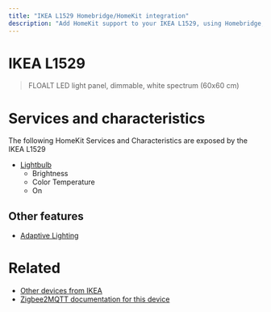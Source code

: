 ```yaml
---
title: "IKEA L1529 Homebridge/HomeKit integration"
description: "Add HomeKit support to your IKEA L1529, using Homebridge, Zigbee2MQTT and homebridge-z2m."
---
```

<!---
This file has been GENERATED using src/docgen/docgen.ts
DO NOT EDIT THIS FILE MANUALLY!
-->
# IKEA L1529
> FLOALT LED light panel, dimmable, white spectrum (60x60 cm)


# Services and characteristics
The following HomeKit Services and Characteristics are exposed by
the IKEA L1529

* [Lightbulb](../../light.md)
  * Brightness
  * Color Temperature
  * On


## Other features
* [Adaptive Lighting](../../light.md)


# Related
* [Other devices from IKEA](../index.md#ikea)
* [Zigbee2MQTT documentation for this device](https://www.zigbee2mqtt.io/devices/L1529.html)